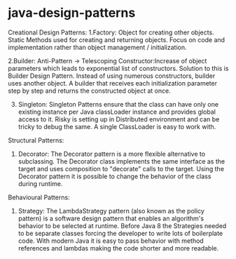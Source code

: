 # java-design-patterns

Creational Design Patterns:
1.Factory: Object for creating other objects. Static Methods used for creating and returning objects. Focus on code and
implementation rather than object management / initialization.

2.Builder: Anti-Pattern -> Telescoping Constructor:Increase of object parameters which leads to exponential list of
constructors. Solution to this is Builder Design Pattern. Instead of using numerous constructors, builder uses another
object. A builder that receives each initialization parameter step by step and returns the constructed object at once.

3. Singleton: Singleton Patterns ensure that the class can have only one existing instance per Java classLoader instance
   and provides global access to it. Risky is setting up in Distributed environment and can be tricky to debug the same.
   A single ClassLoader is easy to work with.

Structural Patterns:

1. Decorator: The Decorator pattern is a more flexible alternative to subclassing. The Decorator class implements the
   same interface as the target and uses composition to "decorate" calls to the target. Using the Decorator pattern it
   is possible to change the behavior of the class during runtime.
   
Behavioural Patterns:

1. Strategy: The LambdaStrategy pattern (also known as the policy pattern) is a software design pattern that enables an
   algorithm's behavior to be selected at runtime. Before Java 8 the Strategies needed to be separate classes forcing
   the developer to write lots of boilerplate code. With modern Java it is easy to pass behavior with method references
   and lambdas making the code shorter and more readable.